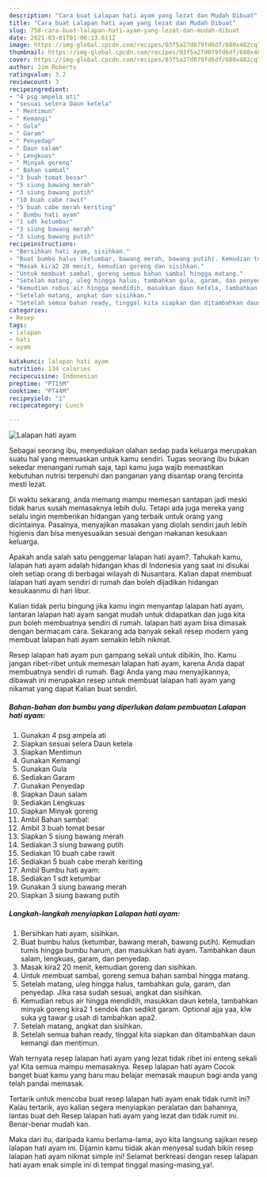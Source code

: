 ```yaml
---
description: "Cara buat Lalapan hati ayam yang lezat dan Mudah Dibuat"
title: "Cara buat Lalapan hati ayam yang lezat dan Mudah Dibuat"
slug: 758-cara-buat-lalapan-hati-ayam-yang-lezat-dan-mudah-dibuat
date: 2021-03-01T01:00:13.611Z
image: https://img-global.cpcdn.com/recipes/03f5a27d079fd6df/680x482cq70/lalapan-hati-ayam-foto-resep-utama.jpg
thumbnail: https://img-global.cpcdn.com/recipes/03f5a27d079fd6df/680x482cq70/lalapan-hati-ayam-foto-resep-utama.jpg
cover: https://img-global.cpcdn.com/recipes/03f5a27d079fd6df/680x482cq70/lalapan-hati-ayam-foto-resep-utama.jpg
author: Jim Roberts
ratingvalue: 3.2
reviewcount: 3
recipeingredient:
- "4 psg ampela ati"
- "sesuai selera Daun ketela"
- " Mentimun"
- " Kemangi"
- " Gula"
- " Garam"
- " Penyedap"
- " Daun salam"
- " Lengkuas"
- " Minyak goreng"
- " Bahan sambal"
- "3 buah tomat besar"
- "5 siung bawang merah"
- "3 siung bawang putih"
- "10 buah cabe rawit"
- "5 buah cabe merah keriting"
- " Bumbu hati ayam"
- "1 sdt ketumbar"
- "3 siung bawang merah"
- "3 siung bawang putih"
recipeinstructions:
- "Bersihkan hati ayam, sisihkan."
- "Buat bumbu halus (ketumbar, bawang merah, bawang putih). Kemudian tumis hingga bumbu harum, dan masukkan hati ayam. Tambahkan daun salam, lengkuas, garam, dan penyedap."
- "Masak kira2 20 menit, kemudian goreng dan sisihkan."
- "Untuk membuat sambal, goreng semua bahan sambal hingga matang."
- "Setelah matang, uleg hingga halus, tambahkan gula, garam, dan penyedap. Jika rasa sudah sesuai, angkat dan sisihkan."
- "Kemudian rebus air hingga mendidih, masukkan daun ketela, tambahkan minyak goreng kira2 1 sendok dan sedikit garam. Optional ajja yaa, klw suka yg tawar g usah di tambahkan apa2."
- "Setelah matang, angkat dan sisihkan."
- "Setelah semua bahan ready, tinggal kita siapkan dan ditambahkan daun kemangi dan mentimun."
categories:
- Resep
tags:
- lalapan
- hati
- ayam

katakunci: lalapan hati ayam 
nutrition: 134 calories
recipecuisine: Indonesian
preptime: "PT15M"
cooktime: "PT44M"
recipeyield: "1"
recipecategory: Lunch

---
```



![Lalapan hati ayam](https://img-global.cpcdn.com/recipes/03f5a27d079fd6df/680x482cq70/lalapan-hati-ayam-foto-resep-utama.jpg)

Sebagai seorang ibu, menyediakan olahan sedap pada keluarga merupakan suatu hal yang memuaskan untuk kamu sendiri. Tugas seorang ibu bukan sekedar menangani rumah saja, tapi kamu juga wajib memastikan kebutuhan nutrisi terpenuhi dan panganan yang disantap orang tercinta mesti lezat.

Di waktu  sekarang, anda memang mampu memesan santapan jadi meski tidak harus susah memasaknya lebih dulu. Tetapi ada juga mereka yang selalu ingin memberikan hidangan yang terbaik untuk orang yang dicintainya. Pasalnya, menyajikan masakan yang diolah sendiri jauh lebih higienis dan bisa menyesuaikan sesuai dengan makanan kesukaan keluarga. 



Apakah anda salah satu penggemar lalapan hati ayam?. Tahukah kamu, lalapan hati ayam adalah hidangan khas di Indonesia yang saat ini disukai oleh setiap orang di berbagai wilayah di Nusantara. Kalian dapat membuat lalapan hati ayam sendiri di rumah dan boleh dijadikan hidangan kesukaanmu di hari libur.

Kalian tidak perlu bingung jika kamu ingin menyantap lalapan hati ayam, lantaran lalapan hati ayam sangat mudah untuk didapatkan dan juga kita pun boleh membuatnya sendiri di rumah. lalapan hati ayam bisa dimasak dengan bermacam cara. Sekarang ada banyak sekali resep modern yang membuat lalapan hati ayam semakin lebih nikmat.

Resep lalapan hati ayam pun gampang sekali untuk dibikin, lho. Kamu jangan ribet-ribet untuk memesan lalapan hati ayam, karena Anda dapat membuatnya sendiri di rumah. Bagi Anda yang mau menyajikannya, dibawah ini merupakan resep untuk membuat lalapan hati ayam yang nikamat yang dapat Kalian buat sendiri.

<!--inarticleads1-->

##### Bahan-bahan dan bumbu yang diperlukan dalam pembuatan Lalapan hati ayam:

1. Gunakan 4 psg ampela ati
1. Siapkan sesuai selera Daun ketela
1. Siapkan  Mentimun
1. Gunakan  Kemangi
1. Gunakan  Gula
1. Sediakan  Garam
1. Gunakan  Penyedap
1. Siapkan  Daun salam
1. Sediakan  Lengkuas
1. Siapkan  Minyak goreng
1. Ambil  Bahan sambal:
1. Ambil 3 buah tomat besar
1. Siapkan 5 siung bawang merah
1. Sediakan 3 siung bawang putih
1. Sediakan 10 buah cabe rawit
1. Sediakan 5 buah cabe merah keriting
1. Ambil  Bumbu hati ayam:
1. Sediakan 1 sdt ketumbar
1. Gunakan 3 siung bawang merah
1. Siapkan 3 siung bawang putih




<!--inarticleads2-->

##### Langkah-langkah menyiapkan Lalapan hati ayam:

1. Bersihkan hati ayam, sisihkan.
1. Buat bumbu halus (ketumbar, bawang merah, bawang putih). Kemudian tumis hingga bumbu harum, dan masukkan hati ayam. Tambahkan daun salam, lengkuas, garam, dan penyedap.
1. Masak kira2 20 menit, kemudian goreng dan sisihkan.
1. Untuk membuat sambal, goreng semua bahan sambal hingga matang.
1. Setelah matang, uleg hingga halus, tambahkan gula, garam, dan penyedap. Jika rasa sudah sesuai, angkat dan sisihkan.
1. Kemudian rebus air hingga mendidih, masukkan daun ketela, tambahkan minyak goreng kira2 1 sendok dan sedikit garam. Optional ajja yaa, klw suka yg tawar g usah di tambahkan apa2.
1. Setelah matang, angkat dan sisihkan.
1. Setelah semua bahan ready, tinggal kita siapkan dan ditambahkan daun kemangi dan mentimun.




Wah ternyata resep lalapan hati ayam yang lezat tidak ribet ini enteng sekali ya! Kita semua mampu memasaknya. Resep lalapan hati ayam Cocok banget buat kamu yang baru mau belajar memasak maupun bagi anda yang telah pandai memasak.

Tertarik untuk mencoba buat resep lalapan hati ayam enak tidak rumit ini? Kalau tertarik, ayo kalian segera menyiapkan peralatan dan bahannya, lantas buat deh Resep lalapan hati ayam yang lezat dan tidak rumit ini. Benar-benar mudah kan. 

Maka dari itu, daripada kamu berlama-lama, ayo kita langsung sajikan resep lalapan hati ayam ini. Dijamin kamu tiidak akan menyesal sudah bikin resep lalapan hati ayam nikmat simple ini! Selamat berkreasi dengan resep lalapan hati ayam enak simple ini di tempat tinggal masing-masing,ya!.

